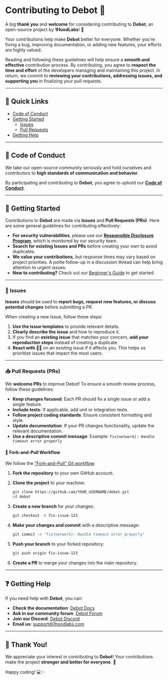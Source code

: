 # **Contributing to Debot** 🚀  

A big **thank you** and **welcome** for considering contributing to **Debot**, an open-source project by **1HoodLabs**! 🎉  

Your contributions help make **Debot** better for everyone. Whether you're fixing a bug, improving documentation, or adding new features, your efforts are highly valued.  

Reading and following these guidelines will help ensure a **smooth and effective** contribution process. By contributing, you agree to **respect the time and effort** of the developers managing and maintaining this project. In return, we commit to **reviewing your contributions, addressing issues, and supporting you** in finalizing your pull requests.  

---

## **📌 Quick Links**  

- [Code of Conduct](#code-of-conduct)  
- [Getting Started](#getting-started)  
  - [Issues](#issues)  
  - [Pull Requests](#pull-requests)  
- [Getting Help](#getting-help)  

---

## **📜 Code of Conduct**  

We take our open-source community seriously and hold ourselves and contributors to **high standards of communication and behavior**.  

By participating and contributing to **Debot**, you agree to uphold our **[Code of Conduct](#)**.  

---

## **🚀 Getting Started**  

Contributions to **Debot** are made via **Issues** and **Pull Requests (PRs)**. Here are some general guidelines for contributing effectively:  

- **For security vulnerabilities**, please use our **[Responsible Disclosure Program](https://1hoodlabs.com/security-reporting)**, which is monitored by our security team.  
- **Search for existing Issues and PRs** before creating your own to avoid duplicates.  
- **We value your contributions**, but response times may vary based on project priorities. A polite follow-up in a discussion thread can help bring attention to urgent issues.  
- **New to contributing?** Check out our [Beginner's Guide](https://1hoodlabs.com/contribute) to get started.  

---

### **🐛 Issues**  

**Issues** should be used to **report bugs, request new features, or discuss potential changes** before submitting a PR.  

When creating a new Issue, follow these steps:  

1. **Use the issue templates** to provide relevant details.  
2. **Clearly describe the issue** and how to reproduce it.  
3. If you find an **existing issue** that matches your concern, **add your reproduction steps** instead of creating a duplicate.  
4. **React with 👍🏽** on an existing issue if it affects you. This helps us prioritize issues that impact the most users.  

---

### **📥 Pull Requests (PRs)**  

We **welcome PRs** to improve Debot! To ensure a smooth review process, follow these guidelines:  

- **Keep changes focused**: Each PR should fix a single issue or add a single feature.  
- **Include tests**: If applicable, add unit or integration tests.  
- **Follow project coding standards**: Ensure consistent formatting and style.  
- **Update documentation**: If your PR changes functionality, update the relevant documentation.  
- **Use a descriptive commit message**: Example: `fix(network): Handle timeout error properly`  

#### **🔀 Fork-and-Pull Workflow**  

We follow the ["Fork-and-Pull" Git workflow](https://github.com/susam/gitpr):  

1. **Fork the repository** to your own GitHub account.  
2. **Clone the project** to your machine:  

   ```bash
   git clone https://github.com/YOUR_USERNAME/debot.git
   cd debot
   ```

3. **Create a new branch** for your changes:  

   ```bash
   git checkout -b fix-issue-123
   ```

4. **Make your changes and commit** with a descriptive message:  

   ```bash
   git commit -m "fix(network): Handle timeout error properly"
   ```

5. **Push your branch** to your forked repository:  

   ```bash
   git push origin fix-issue-123
   ```

6. **Create a PR** to merge your changes into the main repository.  

---

## **❓ Getting Help**  

If you need help with **Debot**, you can:  

- **Check the documentation**: [Debot Docs](https://docs.debot.io)  
- **Ask in our community forum**: [Debot Forum](https://community.debot.io)  
- **Join our Discord**: [Debot Discord](https://discord.gg/debot)  
- **Email us**: [support@1hoodlabs.com](mailto:support@1hoodlabs.com)  

---

## **👏 Thank You!**  

We appreciate your interest in contributing to **Debot**! Your contributions make the project **stronger and better for everyone**. 🚀  

Happy coding! 💻✨
